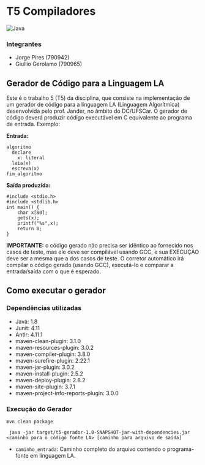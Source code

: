# T5 Compiladores

![Java](https://img.shields.io/badge/java-%23ED8B00.svg?style=for-the-badge&logo=openjdk&logoColor=white)

### Integrantes

- Jorge Pires (790942)
- Giullio Gerolamo (790965)

## Gerador de Código para a Linguagem LA
Este é o trabalho 5 (T5) da disciplina, que consiste na implementação de um gerador de código para a linguagem LA (Linguagem Algorítmica) desenvolvida pelo prof. Jander, no âmbito do DC/UFSCar. O gerador de código deverá produzir código executável em C equivalente ao programa de entrada. Exemplo:

**Entrada:**
```
algoritmo
  declare
    x: literal
  leia(x)
  escreva(x)
fim_algoritmo
```


**Saída produzida:**
```
#include <stdio.h>
#include <stdlib.h>
int main() {
	char x[80];
	gets(x);
	printf("%s",x);
	return 0;
}
```

**IMPORTANTE:** o código gerado não precisa ser idêntico ao fornecido nos casos de teste, mas ele deve ser compilável usando GCC, e sua EXECUÇÃO deve ser a mesma que a dos casos de teste. O corretor automático irá compilar o código gerado (usando GCC), executá-lo e comparar a entrada/saída com o que é esperado.

## Como executar o gerador

### Dependências utilizadas
- Java: 1.8
- Junit: 4.11
- Antlr: 4.11.1
- maven-clean-plugin: 3.1.0
- maven-resources-plugin: 3.0.2
- maven-compiler-plugin: 3.8.0
- maven-surefire-plugin: 2.22.1
- maven-jar-plugin: 3.0.2
- maven-install-plugin: 2.5.2
- maven-deploy-plugin: 2.8.2
- maven-site-plugin: 3.7.1
- maven-project-info-reports-plugin: 3.0.0
  
### Execução do Gerador
```
mvn clean package
```
    
```
 java -jar target/t5-gerador-1.0-SNAPSHOT-jar-with-dependencies.jar <caminho para o código fonte LA> [caminho para arquivo de saída]
```
    
- ``caminho_entrada``: Caminho completo do arquivo contendo o programa-fonte em linguagem LA.
